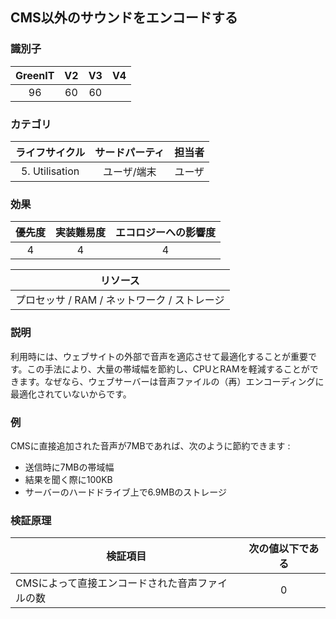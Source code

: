 ## CMS以外のサウンドをエンコードする

### 識別子

| GreenIT |  V2  |  V3  |  V4  |
|:-------:|:----:|:----:|:----:|
|  96    | 60  | 60  |      |

### カテゴリ

| ライフサイクル |  サードパーティ  |  担当者  |
|:---------:|:----:|:----:|
| 5. Utilisation | ユーザ/端末 | ユーザ |

### 効果

| 優先度 |      実装難易度       |  エコロジーへの影響度    |
|:-------------------:|:-------------------------:|:---------------------:|
| 4 | 4 | 4 |

|リソース                                      |
|:----------------------------------------------------------:|
| プロセッサ  / RAM / ネットワーク / ストレージ |

### 説明

利用時には、ウェブサイトの外部で音声を適応させて最適化することが重要です。この手法により、大量の帯域幅を節約し、CPUとRAMを軽減することができます。なぜなら、ウェブサーバーは音声ファイルの（再）エンコーディングに最適化されていないからです。

### 例

CMSに直接追加された音声が7MBであれば、次のように節約できます :
 - 送信時に7MBの帯域幅 
 - 結果を聞く際に100KB 
 - サーバーのハードドライブ上で6.9MBのストレージ

### 検証原理

| 検証項目     | 次の値以下である   |  
|-------------------|:-------------------------:|
| CMSによって直接エンコードされた音声ファイルの数  | 0  |
